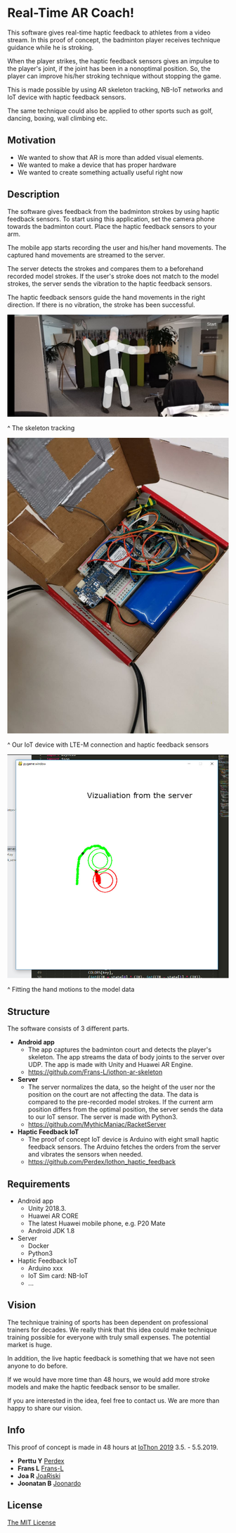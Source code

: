 # Real-Time AR Coach!

This software gives real-time haptic feedback to athletes from a video stream. In this proof of concept, the badminton player receives technique guidance while he is stroking.

When the player strikes, the haptic feedback sensors gives an impulse to the player's joint, if the joint has been in a nonoptimal position. So, the player can improve his/her stroking technique without stopping the game.

This is made possible by using AR skeleton tracking, NB-IoT networks and IoT device with haptic feedback sensors.

The same technique could also be applied to other sports such as golf, dancing, boxing, wall climbing etc.

## Motivation

- We wanted to show that AR is more than added visual elements.
- We wanted to make a device that has proper hardware 
- We wanted to create something actually useful right now

## Description

The software gives feedback from the badminton strokes by using haptic feedback sensors. To start using this application, set the camera phone towards the badminton court. Place the haptic feedback sensors to your arm.

The mobile app starts recording the user and his/her hand movements. The captured hand movements are streamed to the server.

The server detects the strokes and compares them to a beforehand recorded model strokes. If the user's stroke does not match to the model strokes, the server sends the vibration to the haptic feedback sensors.

The haptic feedback sensors guide the hand movements in the right direction. If there is no vibration, the stroke has been successful.


![Skeleton Tracking](https://github.com/Frans-L/iothon-ar-skeleton/blob/master/Images/AR_Tracking.jpg?raw=true "Skeleton Tracking")


^ The skeleton tracking

![IoT](https://github.com/Frans-L/iothon-ar-skeleton/blob/master/Images/IoT.jpg?raw=true "IoT")

^ Our IoT device with LTE-M connection and haptic feedback sensors

![Server](https://github.com/Frans-L/iothon-ar-skeleton/blob/master/Images/Server.jpg?raw=true "Server")

^ Fitting the hand motions to the model data

## Structure

The software consists of 3 different parts.

* **Android app** 
    * The app captures the badminton court and detects the player's skeleton. The app streams the data of body joints to the server over UDP. The app is made with Unity and Huawei AR Engine.
    * https://github.com/Frans-L/iothon-ar-skeleton
* **Server**
    * The server normalizes the data, so the height of the user nor the position on the court are not affecting the data. The data is compared to the pre-recorded model strokes. If the current arm position differs from the optimal position, the server sends the data to our IoT sensor. The server is made with Python3.
    * https://github.com/MythicManiac/RacketServer
* **Haptic Feedback IoT**
    * The proof of concept IoT device is Arduino with eight small haptic feedback sensors. The Arduino fetches the orders from the server and vibrates the sensors when needed. 
    * https://github.com/Perdex/Iothon_haptic_feedback

## Requirements

* Android app
    * Unity 2018.3.
    * Huawei AR CORE
    * The latest Huawei mobile phone, e.g. P20 Mate
    * Android JDK 1.8
* Server
    * Docker
    * Python3
* Haptic Feedback IoT
    * Arduino xxx
    * IoT Sim card: NB-IoT
    * ...

## Vision

The technique training of sports has been dependent on professional trainers for decades. We really think that this idea could make technique training possible for everyone with truly small expenses. The potential market is huge.

In addition, the live haptic feedback is something that we have not seen anyone to do before.

If we would have more time than 48 hours, we would add more stroke models and make the haptic feedback sensor to be smaller.

If you are interested in the idea, feel free to contact us. We are more than happy to share our vision.

## Info

This proof of concept is made in 48 hours at [IoThon 2019](https://iothon.io/) 3.5. - 5.5.2019.

* **Perttu Y** [Perdex](https://github.com/Perdex) 
* **Frans L** [Frans-L](https://github.com/Frans-L)
* **Joa R** [JoaRiski](https://github.com/JoaRiski)
* **Joonatan B** [Joonardo](https://github.com/Joonardo)

## License

[The MIT License](https://opensource.org/licenses/MIT)
